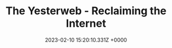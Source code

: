 ---
title: "The Yesterweb - Reclaiming the Internet"
link: "https://yesterweb.org/"
date: "2023-02-10 15:20:10.331Z +0000"
description: 
category: "web"
---